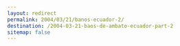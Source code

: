 ```yaml
---
layout: redirect
permalink: 2004/03/21/banos-ecuador-2/
destination: /2004-03-21-baos-de-ambato-ecuador-part-2
sitemap: false
---
```

